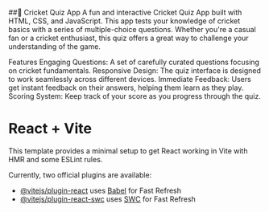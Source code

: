 ##🏏 Cricket Quiz App
A fun and interactive Cricket Quiz App built with HTML, CSS, and JavaScript. This app tests your knowledge of cricket basics with a series of multiple-choice questions. Whether you're a casual fan or a cricket enthusiast, this quiz offers a great way to challenge your understanding of the game.

Features
Engaging Questions: A set of carefully curated questions focusing on cricket fundamentals.
Responsive Design: The quiz interface is designed to work seamlessly across different devices.
Immediate Feedback: Users get instant feedback on their answers, helping them learn as they play.
Scoring System: Keep track of your score as you progress through the quiz.



# React + Vite

This template provides a minimal setup to get React working in Vite with HMR and some ESLint rules.

Currently, two official plugins are available:

- [@vitejs/plugin-react](https://github.com/vitejs/vite-plugin-react/blob/main/packages/plugin-react/README.md) uses [Babel](https://babeljs.io/) for Fast Refresh
- [@vitejs/plugin-react-swc](https://github.com/vitejs/vite-plugin-react-swc) uses [SWC](https://swc.rs/) for Fast Refresh
